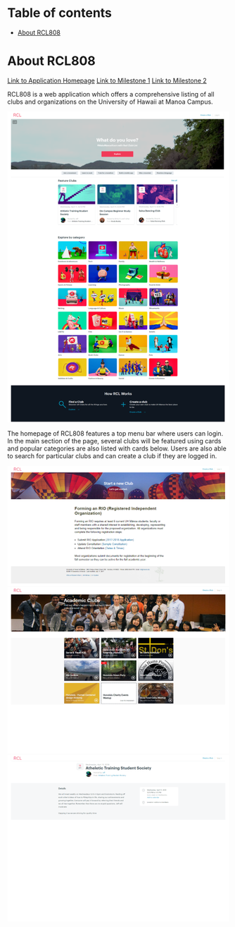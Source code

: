 # Table of contents

* [About RCL808](#about-rcl808)

# About RCL808

[Link to Application Homepage](https://rcl808.meteorapp.com/)
[Link to Milestone 1](https://github.com/rcl808/rcl808/projects/1)
[Link to Milestone 2](https://github.com/rcl808/rcl808/projects/2)

RCL808 is a web application which offers a comprehensive listing of all clubs and organizations on the University of Hawaii at Manoa Campus.

<img src="./img/homepage-mockup.png" />

The homepage of RCL808 features a top menu bar where users can login. In the main section of the page, several clubs will be featured using cards and popular categories are also listed with cards below. Users are also able to search for particular clubs and can create a club if they are logged in.

<img src="./img/create-a-club-page-mockup.png" />

<img src="./img/explore-by-category-page-mockup.png" />

<img src="./img/club-page-mockup.png" />

